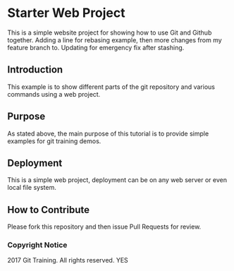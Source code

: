 # Starter Web Project

This is a simple website project for showing how to use Git and Github together. Adding a line for rebasing example, then more changes from my feature branch to.
Updating for emergency fix after stashing.

## Introduction

This example is to show different parts of the git repository and various commands using a web project.

## Purpose

As stated above, the main purpose of this tutorial is to provide simple examples for git training demos.

## Deployment

This is a simple web project, deployment can be on any web server or even local file system.

## How to Contribute

Please fork this repository and then issue Pull Requests for review.

### Copyright Notice

2017 Git Training. All rights reserved. YES